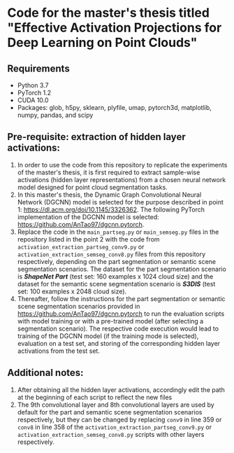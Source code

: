 # Code for the master's thesis titled "Effective Activation Projections for Deep Learning on Point Clouds"

## Requirements
* Python 3.7
* PyTorch 1.2
* CUDA 10.0
* Packages: glob, h5py, sklearn, plyfile, umap, pytorch3d, matplotlib, numpy, pandas, and scipy

## Pre-requisite: extraction of hidden layer activations:

1. In order to use the code from this repository to replicate the experiments of the master's thesis, it is first required to extract sample-wise activations (hidden layer representations) from a chosen neural network model designed for point cloud segmentation tasks.
2. In this master's thesis, the Dynamic Graph Convolutional Neural Network (DGCNN) model is selected for the purpose described in point 1: https://dl.acm.org/doi/10.1145/3326362. The following PyTorch implementation of the DGCNN model is selected: https://github.com/AnTao97/dgcnn.pytorch.
3. Replace the code in the `main_partseg.py` or `main_semseg.py` files in the repository listed in the point 2 with the code from `activation_extraction_partseg_conv9.py` or `activation_extraction_semseg_conv8.py` files from this repository respectively, depending on the part segmentation or semantic scene segmentation scenarios. The dataset for the part segmentation scenario is ***ShapeNet Part*** (test set: 160 examples x 1024 cloud size) and the dataset for the semantic scene segmentation scenario is ***S3DIS*** (test set: 100 examples x 2048 cloud size). 
4. Thereafter, follow the instructions for the part segmentation or semantic scene segmentation scenarios provided in https://github.com/AnTao97/dgcnn.pytorch to run the evaluation scripts with model training or with a pre-trained model (after selecting a segmentation scenario). The respective code execution would lead to training of the DGCNN model (if the training mode is selected), evaluation on a test set, and storing of the corresponding hidden layer activations from the test set.

## Additional notes:

1. After obtaining all the hidden layer activations, accordingly edit the path at the beginning of each script to reflect the new files
2. The 9th convolutional layer and 8th convolutional layers are used by default for the part and semantic scene segmentation scenarios respectively, but they can be changed by replacing `conv9` in line 359 or `conv8` in line 358 of the `activation_extraction_partseg_conv9.py` or `activation_extraction_semseg_conv8.py` scripts with other layers respectively.

